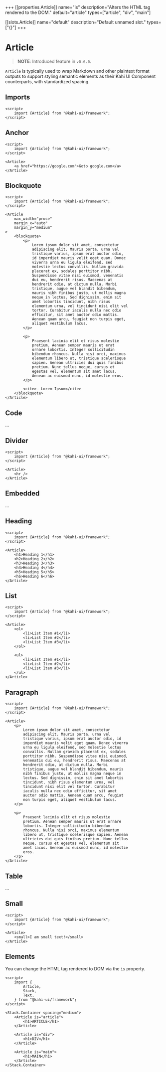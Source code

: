 +++
[[properties.Article]]
name="is"
description="Alters the HTML tag rendered to the DOM."
default="article"
types=["article", "div", "main"]

[[slots.Article]]
name="default"
description="Default unnamed slot."
types=["{}"]
+++

# Article

> **NOTE**: Introduced feature in `v0.6.0`.

`Article` is typically used to wrap Markdown and other plaintext format outputs to support styling semantic elements as their Kahi UI Component counterparts, with standardized spacing.

## Imports

```svelte {title="Article Imports"}
<script>
    import {Article} from "@kahi-ui/framework";
</script>
```

## Anchor

```svelte {title="Article Anchor" mode="repl"}
<script>
    import {Article} from "@kahi-ui/framework";
</script>

<Article>
    <a href="https://google.com">Goto google.com</a>
</Article>
```

## Blockquote

```svelte {title="Article Blockquote" mode="repl"}
<script>
    import {Article} from "@kahi-ui/framework";
</script>

<Article
    max_width="prose"
    margin_x="auto"
    margin_y="medium"
>
    <blockquote>
        <p>
            Lorem ipsum dolor sit amet, consectetur
            adipiscing elit. Mauris porta, urna vel
            tristique varius, ipsum erat auctor odio,
            id imperdiet mauris velit eget quam. Donec
            viverra urna eu ligula eleifend, sed
            molestie lectus convallis. Nullam gravida
            placerat ex, sodales porttitor nibh.
            Suspendisse vitae nisi euismod, venenatis
            dui eu, hendrerit risus. Maecenas at
            hendrerit odio, at dictum nulla. Morbi
            tristique, augue vel blandit bibendum,
            mauris nibh finibus justo, ut mollis magna
            neque in lectus. Sed dignissim, enim sit
            amet lobortis tincidunt, nibh risus
            elementum urna, vel tincidunt nisi elit vel
            tortor. Curabitur iaculis nulla nec odio
            efficitur, sit amet auctor odio mattis.
            Aenean quam arcu, feugiat non turpis eget,
            aliquet vestibulum lacus.
        </p>

        <p>
            Praesent lacinia elit et risus molestie
            pretium. Aenean semper mauris ut erat
            ornare lobortis. Integer sollicitudin
            bibendum rhoncus. Nulla nisi orci, maximus
            elementum libero ut, tristique scelerisque
            sapien. Aenean ultricies dui quis finibus
            pretium. Nunc tellus neque, cursus et
            egestas vel, elementum sit amet lacus.
            Aenean ac euismod nunc, id molestie eros.
        </p>

        <cite>— Lorem Ipsum</cite>
    </blockquote>
</Article>
```

## Code

...

## Divider

```svelte {title="Article Divider" mode="repl"}
<script>
    import {Article} from "@kahi-ui/framework";
</script>

<Article>
    <hr />
</Article>
```

## Embedded

...

## Heading

```svelte {title="Article Heading" mode="repl"}
<script>
    import {Article} from "@kahi-ui/framework";
</script>

<Article>
    <h1>Heading 1</h1>
    <h2>Heading 2</h2>
    <h3>Heading 3</h3>
    <h4>Heading 4</h4>
    <h5>Heading 5</h5>
    <h6>Heading 6</h6>
</Article>
```

## List

```svelte {title="Article List" mode="repl"}
<script>
    import {Article} from "@kahi-ui/framework";
</script>

<Article>
    <ol>
        <li>List Item #1</li>
        <li>List Item #2</li>
        <li>List Item #3</li>
    </ol>

    <ul>
        <li>List Item #1</li>
        <li>List Item #2</li>
        <li>List Item #3</li>
    </ul>
</Article>
```

## Paragraph

```svelte {title="Article Paragraph" mode="repl"}
<script>
    import {Article} from "@kahi-ui/framework";
</script>

<Article>
    <p>
        Lorem ipsum dolor sit amet, consectetur
        adipiscing elit. Mauris porta, urna vel
        tristique varius, ipsum erat auctor odio, id
        imperdiet mauris velit eget quam. Donec viverra
        urna eu ligula eleifend, sed molestie lectus
        convallis. Nullam gravida placerat ex, sodales
        porttitor nibh. Suspendisse vitae nisi euismod,
        venenatis dui eu, hendrerit risus. Maecenas at
        hendrerit odio, at dictum nulla. Morbi
        tristique, augue vel blandit bibendum, mauris
        nibh finibus justo, ut mollis magna neque in
        lectus. Sed dignissim, enim sit amet lobortis
        tincidunt, nibh risus elementum urna, vel
        tincidunt nisi elit vel tortor. Curabitur
        iaculis nulla nec odio efficitur, sit amet
        auctor odio mattis. Aenean quam arcu, feugiat
        non turpis eget, aliquet vestibulum lacus.
    </p>

    <p>
        Praesent lacinia elit et risus molestie
        pretium. Aenean semper mauris ut erat ornare
        lobortis. Integer sollicitudin bibendum
        rhoncus. Nulla nisi orci, maximus elementum
        libero ut, tristique scelerisque sapien. Aenean
        ultricies dui quis finibus pretium. Nunc tellus
        neque, cursus et egestas vel, elementum sit
        amet lacus. Aenean ac euismod nunc, id molestie
        eros.
    </p>
</Article>
```

## Table

...

## Small

```svelte {title="Article Small" mode="repl"}
<script>
    import {Article} from "@kahi-ui/framework";
</script>

<Article>
    <small>I am small text!</small>
</Article>
```

## Elements

You can change the HTML tag rendered to DOM via the `is` property.

```svelte {title="Article Elements" mode="repl"}
<script>
    import {
        Article,
        Stack,
        Text,
    } from "@kahi-ui/framework";
</script>

<Stack.Container spacing="medium">
    <Article is="article">
        <h1>ARTICLE</h1>
    </Article>

    <Article is="div">
        <h1>DIV</h1>
    </Article>

    <Article is="main">
        <h1>MAIN</h1>
    </Article>
</Stack.Container>
```
